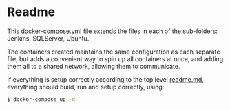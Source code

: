 # Readme

This [docker-compose.yml](./docker-compose.yml) file extends the files in each of the sub-folders: Jenkins, SQLServer, Ubuntu. 

The containers created maintains the same configuration as each separate file, but adds a convenient way to spin up all containers at once, and adding them all to a shared network, allowing them to communicate. 

If everything is setup correctly according to the top level [readme.md](./../readme.md), everything should build, run and setup correctly, using:

```bash
$ docker-compose up -d
```
